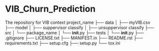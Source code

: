 # VIB_Churn_Prediction
The repository for VIB context 
project_name
├── data
│   ├── myVIB.csv
├── model
│   ├── suppervisor classify
│   ├── unsuppervisor classify
├── src
│   └── package_name
│       └── __init__.py
├── tests
│   └── __init__.py
├── .gitignore
├── LICENSE.txt
├── MANIFEST.in
├── README.rst
├── requirements.txt
├── setup.cfg
├── setup.py
└── tox.ini
